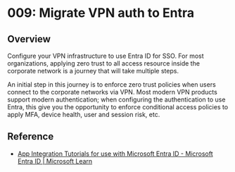 # 009: Migrate VPN auth to Entra

## Overview

Configure your VPN infrastructure to use Entra ID for SSO. For most organizations, applying zero trust to all access resource inside the corporate network is a journey that will take multiple steps.

An initial step in this journey is to enforce zero trust policies when users connect to the corporate networks via VPN. Most modern VPN products support modern authentication; when configuring the authentication to use Entra, this give you the opportunity to enforce conditional access policies to apply MFA, device health, user and session risk, etc. 



## Reference

* [App Integration Tutorials for use with Microsoft Entra ID - Microsoft Entra ID | Microsoft Learn](https://learn.microsoft.com/en-us/entra/identity/saas-apps/tutorial-list)
